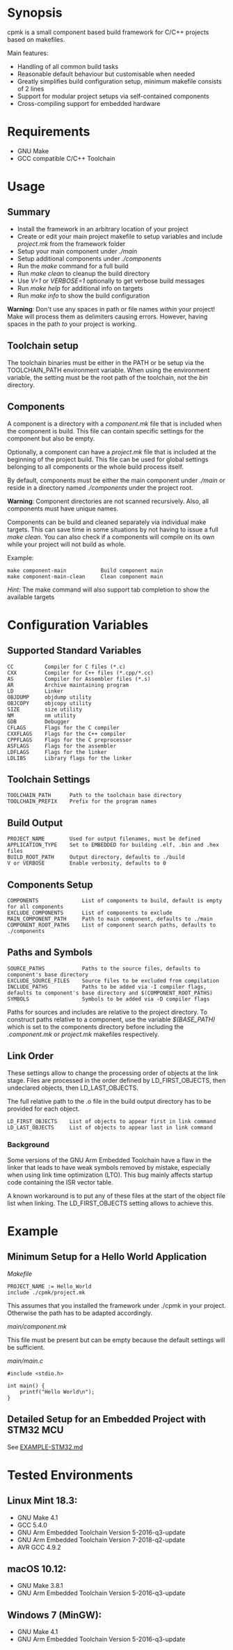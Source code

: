 # Synopsis

cpmk is a small component based build framework for C/C++ projects based on makefiles.

Main features:

- Handling of all common build tasks
- Reasonable default behaviour but customisable when needed
- Greatly simplifies build configuration setup, minimum makefile consists of 2 lines
- Support for modular project setups via self-contained components
- Cross-compiling support for embedded hardware


# Requirements

- GNU Make
- GCC compatible C/C++ Toolchain


# Usage

## Summary

- Install the framework in an arbitrary location of your project
- Create or edit your main project makefile to setup variables and include
*project.mk* from the framework folder
- Setup your main component under *./main*
- Setup additional components under *./components*
- Run the *make* command for a full build
- Run *make clean* to cleanup the build directory
- Use *V=1* or *VERBOSE=1* optionally to get verbose build messages
- Run *make help* for additional info on targets
- Run *make info* to show the build configuration

**Warning**: Don't use any spaces in path or file names *within* your project! Make will process them as delimiters causing errors. However, having spaces in the path *to* your project is working.


## Toolchain setup

The toolchain binaries must be either in the PATH or be setup via the TOOLCHAIN_PATH environment variable. When using the environment variable, the setting must be the root path of the toolchain, not the *bin* directory.


## Components

A component is a directory with a *component.mk* file that is included when the component is build. This file can contain specific settings for the component but also be empty.

Optionally, a component can have a *project.mk* file that is included at the beginning of the project build. This file can be used for global settings belonging to all components or the whole build process itself.

By default, components must be either the main component under *./main* or reside in a directory named *./components* under the project root. 

**Warning**: Component directories are not scanned recursively. Also, all components must have unique names.

Components can be build and cleaned separately via individual make targets. This can save time in some situations by not having to issue a full *make clean*. You can also check if a components will compile on its own while your project will not build as whole.

Example:

    make component-main           Build component main
    make component-main-clean     Clean component main

*Hint:* The make command will also support tab completion to show the available targets


# Configuration Variables

## Supported Standard Variables

    CC          Compiler for C files (*.c)
    CXX         Compiler for C++ files (*.cpp/*.cc)
    AS          Compiler for Assembler files (*.s)
    AR          Archive maintaining program
    LD          Linker
    OBJDUMP     objdump utility
    OBJCOPY     objcopy utility
    SIZE        size utility
    NM          nm utility
    GDB         Debugger
    CFLAGS      Flags for the C compiler
    CXXFLAGS    Flags for the C++ compiler
    CPPFLAGS    Flags for the C preprocessor
    ASFLAGS     Flags for the assembler
    LDFLAGS     Flags for the linker
    LDLIBS      Library flags for the linker


## Toolchain Settings

    TOOLCHAIN_PATH      Path to the toolchain base directory
    TOOLCHAIN_PREFIX    Prefix for the program names


## Build Output

    PROJECT_NAME        Used for output filenames, must be defined
    APPLICATION_TYPE    Set to EMBEDDED for building .elf, .bin and .hex files
    BUILD_ROOT_PATH     Output directory, defaults to ./build
    V or VERBOSE        Enable verbosity, defaults to 0


## Components Setup

    COMPONENTS              List of components to build, default is empty for all components
    EXCLUDE_COMPONENTS      List of components to exclude
    MAIN_COMPONENT_PATH     Path to main component, defaults to ./main
    COMPONENT_ROOT_PATHS    List of component search paths, defaults to ./components


## Paths and Symbols

    SOURCE_PATHS            Paths to the source files, defaults to component's base directory
    EXCLUDE_SOURCE_FILES    Source files to be excluded from compilation
    INCLUDE_PATHS           Paths to be added via -I compiler flags, defaults to component's base directory and $(COMPONENT_ROOT_PATHS)
    SYMBOLS                 Symbols to be added via -D compiler flags

Paths for sources and includes are relative to the project directory. To construct paths relative to a component, use the variable *$(BASE_PATH)* which is set to the components directory before including the *.component.mk* or *project.mk* makefiles respectively.


## Link Order

These settings allow to change the processing order of objects at the link stage. Files are processed in the order defined by LD_FIRST_OBJECTS, then undeclared objects, then LD_LAST_OBJECTS.

The full relative path to the .o file in the build output directory has to be provided for each object.

    LD_FIRST_OBJECTS    List of objects to appear first in link command
    LD_LAST_OBJECTS     List of objects to appear last in link command

### Background

Some versions of the GNU Arm Embedded Toolchain have a flaw in the linker that leads to have weak symbols removed by mistake, especially when using link time optimization (LTO). This bug mainly affects startup code containing the ISR vector table.

A known workaround is to put any of these files at the start of the object file list when linking. The LD_FIRST_OBJECTS setting allows to achieve this.


# Example

## Minimum Setup for a Hello World Application

*Makefile*

    PROJECT_NAME := Hello_World
    include ./cpmk/project.mk

This assumes that you installed the framework under ./cpmk in your project. Otherwise the path has to be adapted accordingly.

*main/component.mk*

This file must be present but can be empty because the default settings will be sufficient.

*main/main.c*

    #include <stdio.h>

    int main() {
        printf("Hello World\n");
    }

## Detailed Setup for an Embedded Project with STM32 MCU

See [EXAMPLE-STM32.md](EXAMPLE-STM32.md)


# Tested Environments

## Linux Mint 18.3:

- GNU Make 4.1
- GCC 5.4.0
- GNU Arm Embedded Toolchain Version 5-2016-q3-update
- GNU Arm Embedded Toolchain Version 7-2018-q2-update
- AVR GCC 4.9.2

## macOS 10.12:

- GNU Make 3.8.1
- GNU Arm Embedded Toolchain Version 5-2016-q3-update

## Windows 7 (MinGW):
- GNU Make 4.1
- GNU Arm Embedded Toolchain Version 5-2016-q3-update
